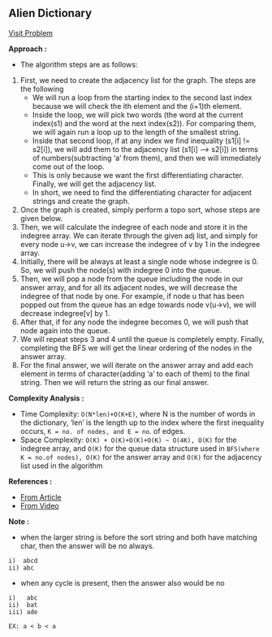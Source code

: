## Alien Dictionary

[Visit Problem](https://practice.geeksforgeeks.org/problems/alien-dictionary/1)

**Approach :**<br/>

-   The algorithm steps are as follows:

1. First, we need to create the adjacency list for the graph. The steps are the following
    - We will run a loop from the starting index to the second last index because we will check the ith element and the (i+1)th element.
    - Inside the loop, we will pick two words (the word at the current index(s1) and the word at the next index(s2)). For comparing them, we will again run a loop up to the length of the smallest string.
    - Inside that second loop, if at any index we find inequality (s1[i] != s2[i]), we will add them to the adjacency list (s1[i] —> s2[i]) in terms of numbers(subtracting ‘a’ from them), and then we will immediately come out of the loop.
    - This is only because we want the first differentiating character. Finally, we will get the adjacency list.
    - In short, we need to find the differentiating character for adjacent strings and create the graph.
2. Once the graph is created, simply perform a topo sort, whose steps are given below.
3. Then, we will calculate the indegree of each node and store it in the indegree array. We can iterate through the given adj list, and simply for every node u->v, we can increase the indegree of v by 1 in the indegree array.
4. Initially, there will be always at least a single node whose indegree is 0. So, we will push the node(s) with indegree 0 into the queue.
5. Then, we will pop a node from the queue including the node in our answer array, and for all its adjacent nodes, we will decrease the indegree of that node by one. For example, if node u that has been popped out from the queue has an edge towards node v(u->v), we will decrease indegree[v] by 1.
6. After that, if for any node the indegree becomes 0, we will push that node again into the queue.
7. We will repeat steps 3 and 4 until the queue is completely empty. Finally, completing the BFS we will get the linear ordering of the nodes in the answer array.
8. For the final answer, we will iterate on the answer array and add each element in terms of character(adding ‘a’ to each of them) to the final string. Then we will return the string as our final answer.

**Complexity Analysis :**<br/>

-   Time Complexity: `O(N*len)+O(K+E)`, where N is the number of words in the dictionary, ‘len’ is the length up to the index where the first inequality occurs, `K = no. of nodes, and E = no`. of edges.
-   Space Complexity: `O(K) + O(K)+O(K)+O(K) ~ O(4K), O(K)` for the indegree array, and `O(K)` for the queue data structure used in `BFS(where K = no.of nodes), O(K)` for the answer array and `O(K)` for the adjacency list used in the algorithm

**References :**<br/>

-   [From Article](https://takeuforward.org/data-structure/alien-dictionary-topological-sort-g-26/)
-   [From Video](https://www.youtube.com/watch?v=U3N_je7tWAs&list=PLgUwDviBIf0oE3gA41TKO2H5bHpPd7fzn&index=26)

**Note :**<br/>

-   when the larger string is before the sort string and both have matching char, then the answer will be no always.

```
i)  abcd
ii) abc
```

-   when any cycle is present, then the answer also would be no

```
i)   abc
ii)  bat
iii) ade

EX: a < b < a
```
